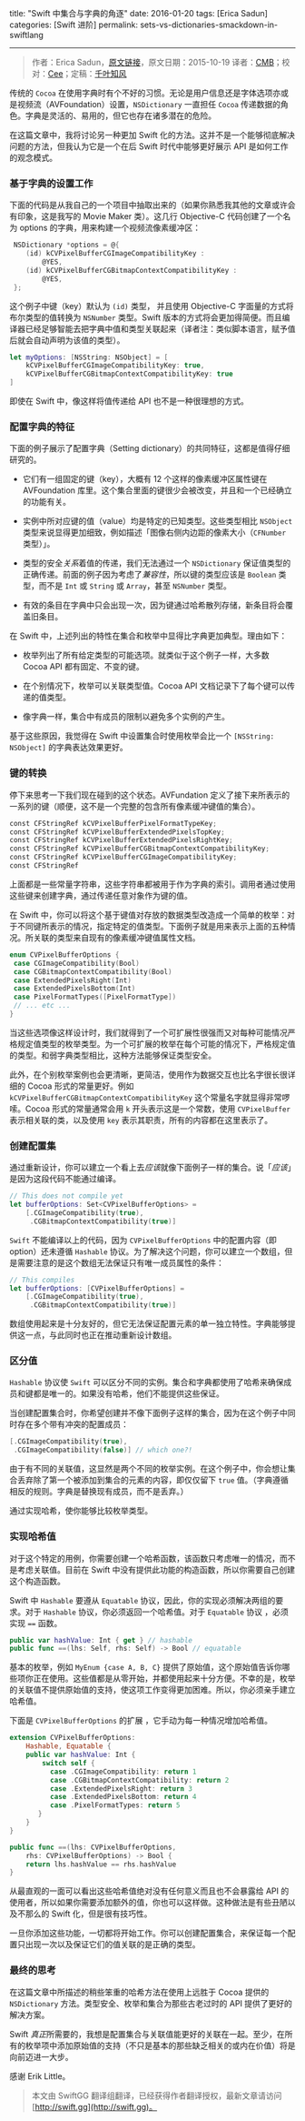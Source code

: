 title: "Swift 中集合与字典的角逐"
date: 2016-01-20
tags: [Erica Sadun]
categories: [Swift 进阶]
permalink: sets-vs-dictionaries-smackdown-in-swiftlang

---
> 作者：Erica Sadun，[原文链接](http://ericasadun.com/2015/10/19/sets-vs-dictionaries-smackdown-in-swiftlang/)，原文日期：2015-10-19
> 译者：[CMB](https://github.com/chenmingbiao)；校对：[Cee](https://github.com/Cee)；定稿：[千叶知风](http://weibo.com/xiaoxxiao)

<!--此处开始正文-->

传统的 `Cocoa` 在使用字典时有个不好的习惯。无论是用户信息还是字体选项亦或是视频流（AVFoundation）设置，`NSDictionary` 一直担任 `Cocoa` 传递数据的角色。字典是灵活的、易用的，但它也存在诸多潜在的危险。

在这篇文章中，我将讨论另一种更加 Swift 化的方法。这并不是一个能够彻底解决问题的方法，但我认为它是一个在后 Swift 时代中能够更好展示 API 是如何工作的观念模式。

<!--more-->

### 基于字典的设置工作

下面的代码是从我自己的一个项目中抽取出来的（如果你熟悉我其他的文章或许会有印象，这是我写的 Movie Maker 类）。这几行 Objective-C 代码创建了一个名为 options 的字典，用来构建一个视频流像素缓冲区：

```Objective-C
 NSDictionary *options = @{
    (id) kCVPixelBufferCGImageCompatibilityKey : 
        @YES,
    (id) kCVPixelBufferCGBitmapContextCompatibilityKey : 
        @YES,
 };
```

这个例子中键（key）默认为 `(id)` 类型， 并且使用 Objective-C 字面量的方式将布尔类型的值转换为 `NSNumber` 类型。Swift 版本的方式将会更加得简便。而且编译器已经足够智能去把字典中值和类型关联起来（译者注：类似脚本语言，赋予值后就会自动声明为该值的类型）。

```swift
let myOptions: [NSString: NSObject] = [
    kCVPixelBufferCGImageCompatibilityKey: true,
    kCVPixelBufferCGBitmapContextCompatibilityKey: true
]
```

即使在 Swift 中，像这样将值传递给 API 也不是一种很理想的方式。

### 配置字典的特征

下面的例子展示了配置字典（Setting dictionary）的共同特征，这都是值得仔细研究的。

  * 它们有一组固定的键（key），大概有 12 个这样的像素缓冲区属性键在 AVFoundation 库里。这个集合里面的键很少会被改变，并且和一个已经确立的功能有关。

  * 实例中所对应键的值（value）均是特定的已知类型。这些类型相比 `NSObject` 类型来说显得更加细致，例如描述「图像右侧内边距的像素大小（`CFNumber` 类型）」。

  * 类型的安全*关系*着值的传递，我们无法通过一个 `NSDictionary` 保证值类型的正确传递。前面的例子因为考虑了*兼容性*，所以键的类型应该是 `Boolean` 类型，而不是 `Int` 或 `String` 或 `Array`，甚至 `NSNumber` 类型。

  * 有效的条目在字典中只会出现一次，因为键通过哈希散列存储，新条目将会覆盖旧条目。

在 Swift 中，上述列出的特性在集合和枚举中显得比字典更加典型。理由如下：

  * 枚举列出了所有给定类型的可能选项。就类似于这个例子一样，大多数 Cocoa API 都有固定、不变的键。

  * 在个别情况下，枚举可以关联类型值。Cocoa API 文档记录下了每个键可以传递的值类型。

  * 像字典一样，集合中有成员的限制以避免多个实例的产生。

基于这些原因，我觉得在 Swift 中设置集合时使用枚举会比一个 `[NSString: NSObject]` 的字典表达效果更好。

### 键的转换

停下来思考一下我们现在碰到的这个状态。AVFundation 定义了接下来所表示的一系列的键（顺便，这不是一个完整的包含所有像素缓冲键值的集合）。

```swift
const CFStringRef kCVPixelBufferPixelFormatTypeKey;
const CFStringRef kCVPixelBufferExtendedPixelsTopKey;
const CFStringRef kCVPixelBufferExtendedPixelsRightKey;
const CFStringRef kCVPixelBufferCGBitmapContextCompatibilityKey;
const CFStringRef kCVPixelBufferCGImageCompatibilityKey;
const CFStringRef
```

上面都是一些常量字符串，这些字符串都被用于作为字典的索引。调用者通过使用这些键来创建字典，通过传递任意对象作为键的值。

在 Swift 中，你可以将这个基于键值对存放的数据类型改造成一个简单的枚举：对于不同键所表示的情况，指定特定的值类型。下面例子就是用来表示上面的五种情况。所关联的类型来自现有的像素缓冲键值属性文档。

```swift
enum CVPixelBufferOptions {
 case CGImageCompatibility(Bool)
 case CGBitmapContextCompatibility(Bool)
 case ExtendedPixelsRight(Int)
 case ExtendedPixelsBottom(Int)
 case PixelFormatTypes([PixelFormatType])
 // ... etc ...
}
```

当这些选项像这样设计时，我们就得到了一个可扩展性很强而又对每种可能情况严格规定值类型的枚举类型。为一个可扩展的枚举在每个可能的情况下，严格规定值的类型。和弱字典类型相比，这种方法能够保证类型安全。

此外，在个别枚举案例也会更清晰，更简洁，使用作为数据交互也比名字很长很详细的 Cocoa 形式的常量更好。例如 `kCVPixelBufferCGBitmapContextCompatibilityKey` 这个常量名字就显得非常啰嗦。Cocoa 形式的常量通常会用 `k` 开头表示这是一个常数，使用 `CVPixelBuffer` 表示相关联的类，以及使用 `key` 表示其职责，所有的内容都在这里表示了。

### 创建配置集

通过重新设计，你可以建立一个看上去*应该*就像下面例子一样的集合。说「*应该*」是因为这段代码不能通过编译。

```swift
// This does not compile yet
let bufferOptions: Set<CVPixelBufferOptions> = 
    [.CGImageCompatibility(true), 
     .CGBitmapContextCompatibility(true)]
```

`Swift` 不能编译以上的代码，因为 `CVPixelBufferOptions` 中的配置内容（即 option）还未遵循 `Hashable` 协议。为了解决这个问题，你可以建立一个数组，但是需要注意的是这个数组无法保证只有唯一成员属性的条件：

```swift
// This compiles
let bufferOptions: [CVPixelBufferOptions] =
    [.CGImageCompatibility(true),
     .CGBitmapContextCompatibility(true)]
```

数组使用起来是十分友好的，但它无法保证配置元素的单一独立特性。字典能够提供这一点，与此同时也正在推动重新设计数组。

### 区分值

`Hashable` 协议使 `Swift` 可以区分不同的实例。集合和字典都使用了哈希来确保成员和键都是唯一的。如果没有哈希，他们不能提供这些保证。

当创建配置集合时，你希望创建并不像下面例子这样的集合，因为在这个例子中同时存在多个带有冲突的配置成员：

```swift
[.CGImageCompatibility(true),
 .CGImageCompatibility(false)] // which one?!
```

由于有不同的关联值，这显然是两个不同的枚举实例。在这个例子中，你会想让集合丢弃除了第一个被添加到集合的元素的内容，即仅仅留下 `true` 值。（字典遵循相反的规则。字典是替换现有成员，而不是丢弃。）

通过实现哈希，使你能够比较枚举类型。

### 实现哈希值

对于这个特定的用例，你需要创建一个哈希函数，该函数只考虑唯一的情况，而不是考虑关联值。目前在 Swift 中没有提供此功能的构造函数，所以你需要自己创建这个构造函数。

Swift 中 `Hashable` 要遵从 `Equatable` 协议，因此，你的实现必须解决两组的要求。对于 `Hashable` 协议，你必须返回一个哈希值。对于 `Equatable` 协议 ，必须实现 `==` 函数。

```swift
public var hashValue: Int { get } // hashable
public func ==(lhs: Self, rhs: Self) -> Bool // equatable
```

基本的枚举，例如 `MyEnum {case A, B, C}` 提供了原始值，这个原始值告诉你哪些项你正在使用。这些值都是从零开始，并都使用起来十分方便。不幸的是，枚举的关联值不提供原始值的支持，使这项工作变得更加困难。所以，你必须亲手建立哈希值。

下面是 `CVPixelBufferOptions` 的扩展 ，它手动为每一种情况增加哈希值。

```swift
extension CVPixelBufferOptions: 
    Hashable, Equatable {
    public var hashValue: Int {
        switch self {
          case .CGImageCompatibility: return 1
          case .CGBitmapContextCompatibility: return 2
          case .ExtendedPixelsRight: return 3
          case .ExtendedPixelsBottom: return 4
          case .PixelFormatTypes: return 5
       }
    }
}

public func ==(lhs: CVPixelBufferOptions,
    rhs: CVPixelBufferOptions) -> Bool {
    return lhs.hashValue == rhs.hashValue
}
```

从最直观的一面可以看出这些哈希值绝对没有任何意义而且也不会暴露给 API 的使用者，所以如果你需要添加额外的值，你也可以这样做。这种做法是有些丑陋以及不那么的 Swift 化，但是很有技巧性。

一旦你添加这些功能，一切都将开始工作。你可以创建配置集合，来保证每一个配置只出现一次以及保证它们的值关联的是正确的类型。

### 最终的思考

在这篇文章中所描述的稍些笨重的哈希方法在使用上远胜于 Cocoa 提供的 `NSDictionary` 方法。类型安全、枚举和集合为那些古老过时的 API 提供了更好的解决方案。

Swift *真正*所需要的，我想是配置集合与关联值能更好的关联在一起。至少，在所有的枚举项中添加原始值的支持（不只是基本的那些缺乏相关的或内在价值）将是向前迈进一大步。

感谢 Erik Little。
> 本文由 SwiftGG 翻译组翻译，已经获得作者翻译授权，最新文章请访问 [http://swift.gg](http://swift.gg)。